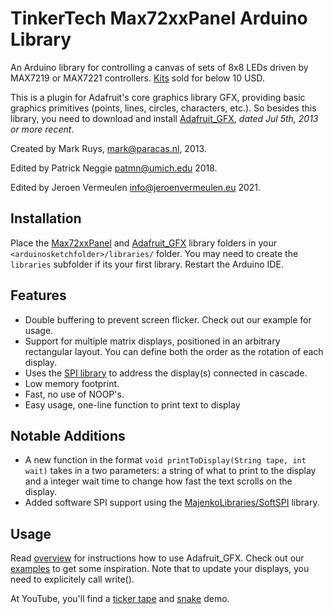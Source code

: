 # TinkerTech Max72xxPanel Arduino Library

An Arduino library for controlling a canvas of sets of 8x8 LEDs driven by MAX7219 or MAX7221 controllers. [Kits][hardware] sold for below 10 USD.

This is a plugin for Adafruit's core graphics library GFX, providing basic graphics primitives (points, lines, circles, characters, etc.). So besides this library, you need to download and install [Adafruit_GFX][gfx-download], *dated Jul 5th, 2013 or more recent*.

Created by Mark Ruys, <mark@paracas.nl>, 2013.

Edited by Patrick Neggie <patmn@umich.edu> 2018.

Edited by Jeroen Vermeulen <info@jeroenvermeulen.eu> 2021.


Installation
------------

Place the [Max72xxPanel][download] and [Adafruit_GFX][gfx-download] library folders in your `<arduinosketchfolder>/libraries/` folder. You may need to create the `libraries` subfolder if its your first library. Restart the Arduino IDE.


Features
--------
- Double buffering to prevent screen flicker. Check out our example for usage.
- Support for multiple matrix displays, positioned in an arbitrary rectangular layout. You can define both the order as the rotation of each display.
- Uses the [SPI library][spi] to address the display(s) connected in cascade.
- Low memory footprint.
- Fast, no use of NOOP's.
- Easy usage, one-line function to print text to display

Notable Additions
-----
- A new function in the format `void printToDisplay(String tape, int wait)` takes in a two parameters: a string of what to print to the display and a integer wait time to change how fast the text scrolls on the display.
- Added software SPI support using the [MajenkoLibraries/SoftSPI](https://github.com/MajenkoLibraries/SoftSPI) library.

Usage
-----

Read [overview][gfx-docs] for instructions how to use Adafruit_GFX. Check out our [examples][examples] to get some inspiration. Note that to update your displays, you need to explicitely call write().

At YouTube, you'll find a [ticker tape][tickertape] and [snake] demo.


[download]: https://github.com/markruys/arduino-Max72xxPanel/archive/master.zip "Download Max72xxPanel library"
[gfx-download]: https://github.com/adafruit/Adafruit-GFX-Library "Download Adafruit GFX Graphics Library"
[gfx-docs]: http://learn.adafruit.com/adafruit-gfx-graphics-library/overview "Documentation Adafruit GFX Graphics Library"
[examples]: https://github.com/markruys/arduino-Max72xxPanel/tree/master/examples "Show Max72xxPanel examples"
[hardware]: https://www.google.com/search?q=MAX7219+Red+Dot+Matrix+Module "For kits, google MAX7219 Red Dot Matrix Module"
[spi]: http://arduino.cc/en/Reference/SPI "SPI library"
[tickertape]: http://www.youtube.com/watch?v=a8T7ZFeaf1A "Max72xxPanel Arduino library demo (ticker tape)"
[snake]: http://www.youtube.com/watch?v=FbJJyuCwohs "Max72xxPanel Arduino library demo (snake)"
